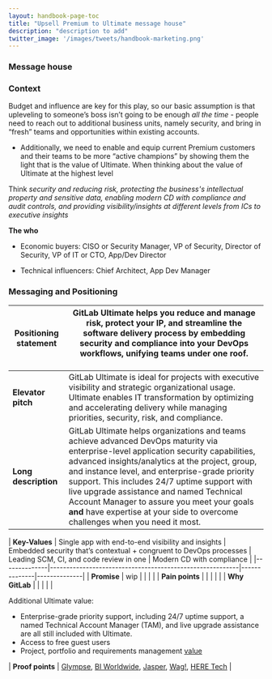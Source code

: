 ```yaml
---
layout: handbook-page-toc
title: "Upsell Premium to Ultimate message house"
description: "description to add"
twitter_image: '/images/tweets/handbook-marketing.png'
---
```


### Message house

### Context

Budget and influence are key for this play, so our basic assumption is that upleveling to someone’s boss isn’t going to be enough *all the time* - people need to reach out to additional business units, namely security, and bring in “fresh” teams and opportunities within existing accounts. 

- Additionally, we need to enable and equip current Premium customers and their teams to be more “active champions” by showing them the light that is the value of Ultimate. When thinking about the value of Ultimate at the highest level 

Think *security and reducing risk, protecting the business's intellectual property and sensitive data, enabling modern CD with compliance and audit controls, and providing visibility/insights at different levels from ICs to executive insights*

**The who**

- Economic buyers: CISO or Security Manager, VP of Security, Director of Security, VP of IT or CTO, App/Dev Director

- Technical influencers: Chief Architect, App Dev Manager

### Messaging and Positioning

| **Positioning statement** | GitLab Ultimate helps you reduce and manage risk, protect your IP, and streamline the software delivery process by embedding security and compliance into your DevOps workflows, unifying teams under one roof. <br> <br> 
|-----------|-------------------------------------------------------------------------|
| **Elevator pitch** |  GitLab Ultimate is ideal for projects with executive visibility and strategic organizational usage. Ultimate enables IT transformation by optimizing and accelerating delivery while managing priorities, security, risk, and compliance. |
| **Long description** | GitLab Ultimate helps organizations and teams achieve advanced DevOps maturity via enterprise-level application security capabilities, advanced insights/analytics at the project, group, and instance level, and enterprise-grade priority support. This includes 24/7 uptime support with live upgrade assistance and named Technical Account Manager to assure you meet your goals **and** have expertise at your side to overcome challenges when you need it most. |

| **Key-Values** | Single app with end-to-end visibility and insights | Embedded security that’s contextual + congruent to DevOps processes | Leading SCM, CI, and code review in one | Modern CD with compliance |
|--------------|----------------------------------------------------------|--------------|--------------|
| **Promise** | wip |  |  |  |
| **Pain points** |  |  |  |  |
| **Why GitLab** |  |  |  |   |

Additional Ultimate value: 
- Enterprise-grade priority support, including 24/7 uptime support, a named Technical Account Manager (TAM), and live upgrade assistance are all still included with Ultimate.
- Access to free guest users
- Project, portfolio and requirements management [value](https://about.gitlab.com/pricing/ultimate/#project-portfolio-and-requirements-management)

| **Proof points** |  [Glympse](https://gitlab.com/gitlab-com/marketing/strategic-marketing/customer-reference-content/case-study-content/-/issues/22), [BI Worldwide](https://11211-wip-web-page-for-premium-to-ultimate-sales-play.about.gitlab-review.app/customers/bi_worldwide/), [Jasper](https://gitlab.com/gitlab-com/marketing/strategic-marketing/customer-reference-content/case-study-content/-/issues/49), [Wag!](https://gitlab.com/gitlab-com/marketing/strategic-marketing/customer-reference-content/case-study-content/-/issues/14), [HERE Tech](https://developer.here.com/blog/shifting-security-left-in-the-here-platform) |
